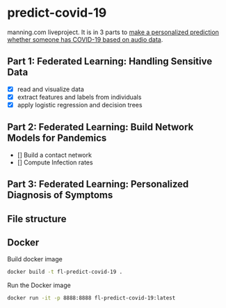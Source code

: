 # predict-covid-19
manning.com liveproject. It is in 3 parts to [make a personalized prediction whether someone has COVID-19 based on audio data](https://www.manning.com/liveproject/handling-sensitive-data).

## Part 1: Federated Learning: Handling Sensitive Data  

* [x] read and visualize data   
* [x] extract features and labels from individuals  
* [x] apply logistic regression and decision trees

## Part 2: Federated Learning: Build Network Models for Pandemics  

* [] Build a contact network   
* [] Compute Infection rates


## Part 3: Federated Learning: Personalized Diagnosis of Symptoms   

## File structure

## Docker    
Build docker image   
```bash
docker build -t fl-predict-covid-19 .
```
Run the Docker image   
```bash
docker run -it -p 8888:8888 fl-predict-covid-19:latest
```
